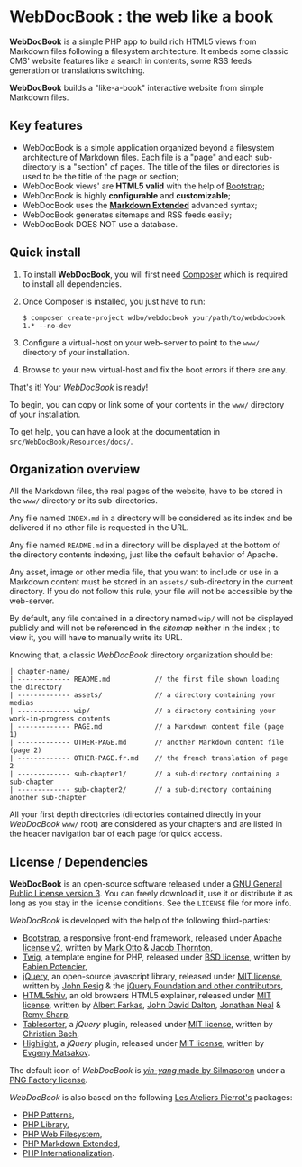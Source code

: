 WebDocBook : the web like a book
===============================

**WebDocBook** is a simple PHP app to build rich HTML5 views from Markdown files following a 
filesystem architecture. It embeds some classic CMS' website features like a search in contents,
some RSS feeds generation or translations switching.

**WebDocBook** builds a "like-a-book" interactive website from simple Markdown files.


Key features
------------

-   WebDocBook is a simple application organized beyond a filesystem architecture of Markdown files.
    Each file is a "page" and each sub-directory is a "section" of pages. The title of the files 
    or directories is used to be the title of the page or section;
-   WebDocBook views' are **HTML5 valid** with the help of [Bootstrap](http://twitter.github.io/bootstrap/);
-   WebDocBook is highly **configurable** and **customizable**;
-   WebDocBook uses the [**Markdown Extended**](http://aboutmde.org/) advanced syntax;
-   WebDocBook generates sitemaps and RSS feeds easily;
-   WebDocBook DOES NOT use a database.


Quick install
-------------

1.  To install **WebDocBook**, you will first need [Composer](http://getcomposer.org/) which is
    required to install all dependencies.

2.  Once Composer is installed, you just have to run:

        $ composer create-project wdbo/webdocbook your/path/to/webdocbook 1.* --no-dev

3.  Configure a virtual-host on your web-server to point to the `www/` directory of your
    installation.

4.  Browse to your new virtual-host and fix the boot errors if there are any.

That's it! Your *WebDocBook* is ready!

To begin, you can copy or link some of your contents in the `www/` directory of your
installation.

To get help, you can have a look at the documentation in `src/WebDocBook/Resources/docs/`.


Organization overview
---------------------

All the Markdown files, the real pages of the website, have to be stored in the `www/` 
directory or its sub-directories.

Any file named `INDEX.md` in a directory will be considered as its index and be delivered if 
no other file is requested in the URL.

Any file named `README.md` in a directory will be displayed at the bottom of the directory 
contents indexing, just like the default behavior of Apache.

Any asset, image or other media file, that you want to include or use in a Markdown
content must be stored in an `assets/` sub-directory in the current directory. If you do
not follow this rule, your file will not be accessible by the web-server.

By default, any file contained in a directory named `wip/` will not be displayed publicly 
and will not be referenced in the *sitemap* neither in the index ; to view it, you will have 
to manually write its URL. 

Knowing that, a classic *WebDocBook* directory organization should be:

    | chapter-name/
    | ------------- README.md           // the first file shown loading the directory
    | ------------- assets/             // a directory containing your medias
    | ------------- wip/                // a directory containing your work-in-progress contents
    | ------------- PAGE.md             // a Markdown content file (page 1)
    | ------------- OTHER-PAGE.md       // another Markdown content file (page 2)
    | ------------- OTHER-PAGE.fr.md    // the french translation of page 2
    | ------------- sub-chapter1/       // a sub-directory containing a sub-chapter
    | ------------- sub-chapter2/       // a sub-directory containing another sub-chapter

All your first depth directories (directories contained directly in your *WebDocBook* `www/` root)
are considered as your chapters and are listed in the header navigation bar of each page
for quick access.


License / Dependencies
----------------------

**WebDocBook** is an open-source software released under a
[GNU General Public License version 3](http://github.com/wdbo/webdocbook/blob/master/LICENSE). 
You can freely download it, use it or distribute it as long as you stay in the license 
conditions. See the `LICENSE` file for more info.

*WebDocBook* is developed with the help of the following third-parties:

-   [Bootstrap](http://twitter.github.io/bootstrap/), a responsive front-end framework, 
    released under [Apache license v2](http://www.apache.org/licenses/LICENSE-2.0),
    written by [Mark Otto](http://twitter.com/mdo) & [Jacob Thornton](http://twitter.com/fat),    
-   [Twig](http://twig.sensiolabs.org/), a template engine for PHP, 
    released under [BSD license](http://opensource.org/licenses/BSD-3-Clause),
    written by [Fabien Potencier](http://connect.sensiolabs.com/api/alternates/4aed4f5d-e0cb-4320-902f-885fddaa7d15),
-   [jQuery](http://jquery.com/), an open-source javascript library, 
    released under [MIT license](http://github.com/jquery/jquery/blob/master/MIT-LICENSE.txt),
    written by [John Resig](http://ejohn.org/) & the [jQuery Foundation and other contributors](http://jquery.org/),
-   [HTML5shiv](http://code.google.com/p/html5shiv/), an old browsers HTML5 explainer, 
    released under [MIT license](http://github.com/jquery/jquery/blob/master/MIT-LICENSE.txt),
    written by [Albert Farkas](http://twitter.com/afarkas), [John David Dalton](http://twitter.com/jdalton), 
    [Jonathan Neal](http://twitter.com/jon_neal) & [Remy Sharp](http://twitter.com/rem),
-   [Tablesorter](http://mottie.github.io/tablesorter/docs/), a *jQuery* plugin, 
    released under [MIT license](http://github.com/jquery/jquery/blob/master/MIT-LICENSE.txt),
    written by [Christian Bach](http://twitter.com/lovepeacenukes),
-   [Highlight](http://webcodingstudio.com/blog/jquery-syntax-highlight-plugin), a *jQuery* plugin, 
    released under [MIT license](http://github.com/jquery/jquery/blob/master/MIT-LICENSE.txt),
    written by [Evgeny Matsakov](http://webcodingstudio.com/).

The default icon of *WebDocBook* is [*yin-yang* made by Silmasoron](http://www.pngfactory.net/png/5154/yin-yang)
under a [PNG Factory license](http://www.pngfactory.net/licence/PngFactory/).

*WebDocBook* is also based on the following [Les Ateliers Pierrot's](http://www.ateliers-pierrot.fr/) packages:

-   [PHP Patterns](http://github.com/atelierspierrot/patterns),
-   [PHP Library](http://github.com/atelierspierrot/library),
-   [PHP Web Filesystem](http://github.com/atelierspierrot/webfilesystem),
-   [PHP Markdown Extended](http://github.com/piwi/markdown-extended),
-   [PHP Internationalization](http://github.com/atelierspierrot/internationalization).
